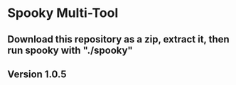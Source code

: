 # Spooky Multi-Tool

## Download this repository as a zip, extract it, then run spooky with "./spooky"

## Version 1.0.5
